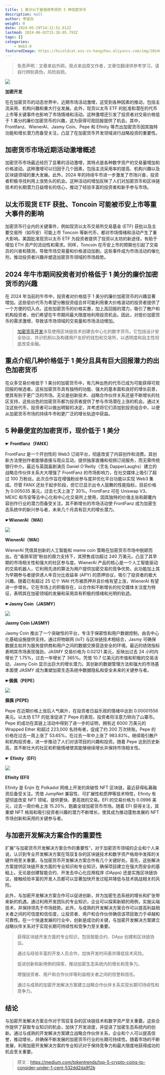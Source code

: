 ```yaml
---
title: 1 美分以下最值得考虑的 5 种加密货币
description: null
author: 李留白
weight: 0
date: 2024-05-29T14:12:52.612Z
lastmod: 2024-06-02T15:26:05.793Z
tags: []
categories:
    - Web3.0
featuredImage: https://hicoldcat.oss-cn-hangzhou.aliyuncs.com/img/202405292213323.jpeg
---
```


>免责声明：文章来自外网，观点来自原文作者，文章仅翻译供参考学习，请自行辨别真伪，风险自担。

![](https://hicoldcat.oss-cn-hangzhou.aliyuncs.com/img/202405292213323.jpeg)

**加密开发**

在在加密货币的动态世界中，近期市场活动激增，这受到各种因素的推动，包括主流采用、机构兴趣和重大行业发展。此外，现货以太币 ETF 的批准和潜在的代币上市等关键事件也影响了市场情绪和活动。这种激增还引发了投资者对交易价格低于 1 美分的廉价加密货币的兴趣，这为获得可观回报提供了机会。其中，Frontfanz、WienerAI、Jasmy Coin、Pepe 和 Efinity 等杰出加密货币因其独特功能和增长潜力而备受关注，凸显了在加密货币开发领域进行战略投资的重要性。

## 加密货币市场近期活动激增概述

加密货币市场最近经历了显著的活动激增，其特点是各种数字资产的交易量增加和价格波动。这种激增可以归因于几个因素，包括主流采用率的提高、机构兴趣以及区块链领域的重大发展。此外，2024 年的持续牛市进一步激发了市场兴奋，投资者积极寻找利用上涨势头的机会。这种活动的增加反映了人们对加密货币和区块链技术的长期潜力日益增长的信心，推动了经验丰富的投资者和新手参与市场。

## 以太币现货 ETF 获批、Toncoin 可能被币安上市等重大事件的影响

加密货币行业内的关键事件，例如现货以太币交易所交易基金 (ETF) 获批以及主要交易所（如币安）可能上市 Toncoin 等新代币，都对市场情绪和活动产生了重大影响。美国批准现货以太币 ETF 为投资者提供了投资以太坊的新途径，有助于增加 ETH 资产的流动性和需求。同样，Toncoin 在币安上市的预期也引起了交易员的兴奋和猜测，导致市场交易量和价格波动加剧。这些事件成为市场活动的催化剂，推动投资者兴趣并塑造加密货币领域的市场趋势。

## 2024 年牛市期间投资者对价格低于 1 美分的廉价加密货币的兴趣

在 2024 年当前的牛市中，投资者对价格低于 1 美分的廉价加密货币的兴趣显著增加。这些低价代币为希望分散投资组合并可能利用重大价格波动的投资者提供了一个方便的切入点。这些加密货币的价格实惠，加上高回报的潜力，吸引了散户和机构投资者，他们希望在牛市期间最大限度地利用投资机会。因此，对低价加密货币的需求激增，导致该市场领域的交易量和市场活动增加。

> [加密货币开发](https://www.blockchainappfactory.com/cryptocurrency-development?utm_source=Medium&utm_medium=blogs&utm_campaign=Priya)涉及使用区块链技术创建去中心化的数字货币。它包括设计安全协议、共识机制以及构建用户友好的钱包和交易所，以透明度和自主性彻底改变金融。

## 重点介绍几种价格低于 1 美分且具有巨大回报潜力的出色加密货币

在众多交易价格低于 1 美分的加密货币中，有几种出色的代币已成为可能获得可观回报的候选者。这些加密货币具有独特的功能、强大的基本面和良好的增长前景，使其有别于更广泛的市场。无论是创新技术、战略合作伙伴关系还是不断增长的社区支持，这些出色的加密货币都为投资者提供了参与市场潜在上涨的机会。通过关注这些代币，投资者可以做出明智的决定，并考虑将它们添加到投资组合中，以便从加密货币市场的持续牛市和更广泛的增长轨迹中获益。

## 5 种最便宜的加密货币，现价低于 1 美分

☛ **Frontfanz（FANX）**

FrontFanz 是一个开创性的 Web3 订阅平台，彻底改变了内容创作和消费。其创新方法使创作者能够直接与观众互动，提供独家直播和视频订阅服务，而无需传统银行中介。最近与英国喜剧演员 Daniel O'Reilly（艺名 DapperLaughs）建立的战略合作伙伴关系大大增强了 FrontFanz 的市场影响力，在社交媒体上吸引了超过 100 万粉丝。此次合作旨在增强粉丝参与度并优化平台功能以实现 Web3 集成。尽管 FANX 还处于起步阶段，但它已显示出令人鼓舞的性能指标，目前价格为 0.005035 美元，过去七天上涨了 30%。FrontFanz 可在 Uniswap V3、MEXC 和币安等去中心化和中心化交易所上使用，因其独特的价值主张和颠覆内容创作行业的潜力而备受关注。其不断增长的市场活动使 FrontFanz 成为加密生态系统中的新兴参与者，未来几个月具有巨大的增长潜力。

☛**WienerAI（WAI）**

![](https://hicoldcat.oss-cn-hangzhou.aliyuncs.com/img/202405292214360.jpeg)

**WienerAI（WAI）**

WienerAI 凭借其创新的人工智能和 meme coin 策略在加密货币市场中脱颖而出。在“香肠军团”粉丝的鼎力支持下，其预售成功超过 240 万美元，凸显了其早期的市场相关性和强大的社区参与度。WienerAI 产品的核心是一个人工智能驱动的交易机器人，它利用先进的算法为用户提供加密交易的竞争优势。此功能加上其为早期参与者提供诱人年百分比收益率 (APY) 的质押协议，吸引了投资者的极大兴趣。随着已有超过 25 亿个 WAI 代币被质押并且价格有望上涨，WienerAI 有望进一步增长。它在市场上的积极存在，以合作和不断增长的社交媒体关注度为特征，表明其在加密领域的发展和采用具有积极的情绪和光明的轨迹。

☛**Jasmy Coin（JASMY）**

![](https://hicoldcat.oss-cn-hangzhou.aliyuncs.com/img/202405292214010.png)

**Jasmy Coin (JASMY)**

Jasmy Coin 推出了一个突破性的平台，专注于保密性和用户数据控制，由去中心化基础设施提供支持。通过将物联网 (IoT) 与区块链技术相结合，Jasmy 可确保数据主权并为服务提供商和用户之间的数据交换营造安全的环境。最近的绩效指标表明其市场表现强劲，JASMY 交易价格为 0.02121 美元，反映出过去 24 小时内增长了 1.75%，过去一年增长了 365%。凭借 10.7 亿美元的市值和积极的交易活动，Jasmy Coin 显示出巨大的增长潜力。其创新的数据管理方法和强大的市场基本面使 JASMY 成为重塑加密生态系统中数据隐私和安全未来的关键参与者。

☛**佩佩（PEPE）**

![](https://hicoldcat.oss-cn-hangzhou.aliyuncs.com/img/202405292214660.jpeg)

**佩佩 (PEPE)**

Pepe 在近期价格上涨后人气飙升，在投资者日益乐观的情绪中达到 0.00001556 美元。以太坊 ETF 的批准促进了 Pepe 的表现，投资者将注意力转向了山寨币。Pepe 的成功在其链上活动中得到了进一步的证明，拥有近 6000 万美元的 Wrapped Ether 和超过 223,000 名持有者，促成了约 200 万次转账。Pepe 的价格在过去一周上涨了 53.65%，在过去一年中上涨了 983.83%，继续吸引散户和机构投资者，进一步推动了人们对该项目的兴趣和投资。随着 Pepe 达到历史新高，其不断壮大的社区和积极情绪使其能够继续增长并保持市场相关性。

☛ **Efinity（EFI）**

![](https://hicoldcat.oss-cn-hangzhou.aliyuncs.com/img/202405292214998.png)

**Efinity (EFI)**

Efinity 是 Enjin 在 Polkadot 网络上开发的突破性 NFT 区块链，最近获得私募融资后备受关注。凭借 JumpNet 兼容性、可扩展性和质押等技术特性，Efinity 有望彻底改变 NFT 领域，提供更快、更高效的交易。EFI 的交易价格为 0.0996 美元，过去一周价格上涨 15.20%，跑赢全球加密货币市场。随着 EFI 获得关注，其重塑 NFT 格局和吸引投资者兴趣的潜力不断增长，使其成为推动蓬勃发展的 NFT 市场创新和采用的关键参与者。

## 与加密开发解决方案合作的重要性

扩展“与加密货币开发解决方案合作的重要性”，对于加密货币领域的企业和个人来说，认识到专业开发解决方案在驾驭复杂的区块链技术和数字资产格局中发挥的关键作用至关重要。与加密货币开发解决方案合作有几个关键好处。首先，这些解决方案提供区块链开发方面的专业知识和专业知识，确保项目建立在强大而安全的基础上。无论是创建智能合约、开发去中心化应用程序 (DApps) 还是实施区块链协议，接触经验丰富的开发人员都可以显著加快开发过程并降低与技术挑战相关的风险。

此外，与加密开发解决方案合作可以促进创新，并为加密生态系统的增长和扩张带来新的机遇。通过利用开发团队的专业知识，企业可以探索新颖的用例，实施尖端技术，并保持领先于市场趋势。此外，与成熟的开发解决方案合作可以提高利益相关者之间的可信度和信任度，让投资者、用户和合作伙伴确信该项目致力于卓越和可靠性。在一个快速发展的行业中，创新是成功的关键，与加密开发解决方案建立战略伙伴关系对于实现长期可持续性和竞争力至关重要。

> 获得区块链开发方面的专业知识，包括智能合约、DApp 创建和区块链协议。
>
> 通过与经验丰富的开发人员合作，加快开发时间表并降低技术风险。
>
> 促进创新和新用例的探索，推动加密生态系统内的增长和竞争力。
>
> 增强投资者、用户和合作伙伴等利益相关者之间的信誉和信任。
>
> 通过与成熟的加密开发解决方案建立战略合作伙伴关系实现长期可持续性和竞争力。

## 结论

与加密开发解决方案合作对于驾驭复杂的区块链技术和数字资产至关重要。这些合作提供了获取专业知识的机会，加快了开发进度，并促进了加密生态系统内的创新。通过与成熟的开发解决方案建立战略合作伙伴关系，企业和个人可以提高信誉，推动增长，并确保不断发展的加密货币行业的长期可持续性。随着市场的不断发展，利用加密开发解决方案的专业知识对于保持竞争力和最大限度地获得成功的机会至关重要。

> 原文：https://medium.com/tokentrends/top-5-crypto-coins-to-consider-under-1-cent-532dd2da9f2b